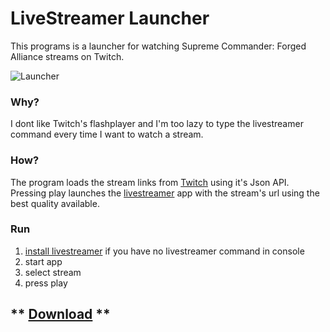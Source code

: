 # LiveStreamer Launcher #

This programs is a launcher for watching Supreme Commander: Forged Alliance streams on Twitch.

![Launcher](https://bitbucket.org/repo/b97eg6/images/1720677617-Untitled.png)

### Why? ###

I dont like Twitch's flashplayer and I'm too lazy to type the livestreamer command every time I want to watch a stream. 

### How? ###

The program loads the stream links from [Twitch](http://www.twitch.tv/directory/game/Supreme%20Commander%3A%20Forged%20Alliance) using it's Json API. Pressing play launches the [livestreamer](http://docs.livestreamer.io/) app with the stream's url using the best quality available.

### Run ###

1. [install livestreamer](http://docs.livestreamer.io/install.html#installer) if you have no livestreamer command in console
1. start app
1. select stream
1. press play


## ** [Download](https://bitbucket.org/fafafaf/livestreamerlauncher/downloads) ** ##